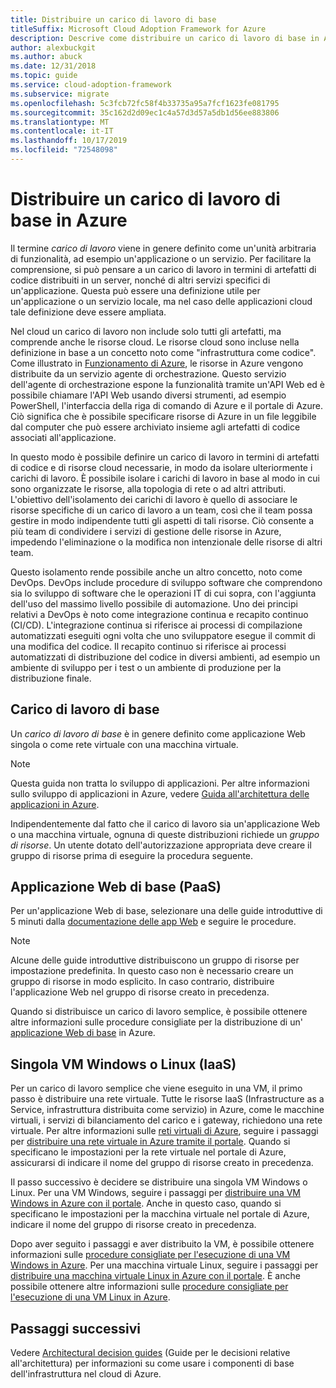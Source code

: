 ```yaml
---
title: Distribuire un carico di lavoro di base
titleSuffix: Microsoft Cloud Adoption Framework for Azure
description: Descrive come distribuire un carico di lavoro di base in Azure
author: alexbuckgit
ms.author: abuck
ms.date: 12/31/2018
ms.topic: guide
ms.service: cloud-adoption-framework
ms.subservice: migrate
ms.openlocfilehash: 5c3fcb72fc58f4b33735a95a7fcf1623fe081795
ms.sourcegitcommit: 35c162d2d09ec1c4a57d3d57a5db1d56ee883806
ms.translationtype: MT
ms.contentlocale: it-IT
ms.lasthandoff: 10/17/2019
ms.locfileid: "72548098"
---
```

# <a name="deploy-a-basic-workload-in-azure"></a>Distribuire un carico di lavoro di base in Azure

Il termine *carico di lavoro* viene in genere definito come un'unità arbitraria di funzionalità, ad esempio un'applicazione o un servizio. Per facilitare la comprensione, si può pensare a un carico di lavoro in termini di artefatti di codice distribuiti in un server, nonché di altri servizi specifici di un'applicazione. Questa può essere una definizione utile per un'applicazione o un servizio locale, ma nel caso delle applicazioni cloud tale definizione deve essere ampliata.

Nel cloud un carico di lavoro non include solo tutti gli artefatti, ma comprende anche le risorse cloud. Le risorse cloud sono incluse nella definizione in base a un concetto noto come "infrastruttura come codice". Come illustrato in [Funzionamento di Azure](../../getting-started/what-is-azure.md), le risorse in Azure vengono distribuite da un servizio agente di orchestrazione. Questo servizio dell'agente di orchestrazione espone la funzionalità tramite un'API Web ed è possibile chiamare l'API Web usando diversi strumenti, ad esempio PowerShell, l'interfaccia della riga di comando di Azure e il portale di Azure. Ciò significa che è possibile specificare risorse di Azure in un file leggibile dal computer che può essere archiviato insieme agli artefatti di codice associati all'applicazione.

In questo modo è possibile definire un carico di lavoro in termini di artefatti di codice e di risorse cloud necessarie, in modo da isolare ulteriormente i carichi di lavoro. È possibile isolare i carichi di lavoro in base al modo in cui sono organizzate le risorse, alla topologia di rete o ad altri attributi. L'obiettivo dell'isolamento dei carichi di lavoro è quello di associare le risorse specifiche di un carico di lavoro a un team, così che il team possa gestire in modo indipendente tutti gli aspetti di tali risorse. Ciò consente a più team di condividere i servizi di gestione delle risorse in Azure, impedendo l'eliminazione o la modifica non intenzionale delle risorse di altri team.

Questo isolamento rende possibile anche un altro concetto, noto come DevOps. DevOps include procedure di sviluppo software che comprendono sia lo sviluppo di software che le operazioni IT di cui sopra, con l'aggiunta dell'uso del massimo livello possibile di automazione. Uno dei principi relativi a DevOps è noto come integrazione continua e recapito continuo (CI/CD). L'integrazione continua si riferisce ai processi di compilazione automatizzati eseguiti ogni volta che uno sviluppatore esegue il commit di una modifica del codice. Il recapito continuo si riferisce ai processi automatizzati di distribuzione del codice in diversi ambienti, ad esempio un ambiente di sviluppo per i test o un ambiente di produzione per la distribuzione finale.

## <a name="basic-workload"></a>Carico di lavoro di base

Un *carico di lavoro di base* è in genere definito come applicazione Web singola o come rete virtuale con una macchina virtuale.

> [!NOTE]
> Questa guida non tratta lo sviluppo di applicazioni. Per altre informazioni sullo sviluppo di applicazioni in Azure, vedere [Guida all'architettura delle applicazioni in Azure](https://docs.microsoft.com/azure/architecture/guide).

Indipendentemente dal fatto che il carico di lavoro sia un'applicazione Web o una macchina virtuale, ognuna di queste distribuzioni richiede un *gruppo di risorse*. Un utente dotato dell'autorizzazione appropriata deve creare il gruppo di risorse prima di eseguire la procedura seguente.

## <a name="basic-web-application-paas"></a>Applicazione Web di base (PaaS)

Per un'applicazione Web di base, selezionare una delle guide introduttive di 5 minuti dalla [documentazione delle app Web](https://docs.microsoft.com/azure/app-service?toc=/azure/architecture/cloud-adoption-guide/toc.json) e seguire le procedure.

> [!NOTE]
> Alcune delle guide introduttive distribuiscono un gruppo di risorse per impostazione predefinita. In questo caso non è necessario creare un gruppo di risorse in modo esplicito. In caso contrario, distribuire l'applicazione Web nel gruppo di risorse creato in precedenza.

Quando si distribuisce un carico di lavoro semplice, è possibile ottenere altre informazioni sulle procedure consigliate per la distribuzione di un' [applicazione Web di base](https://docs.microsoft.com/azure/architecture/reference-architectures/app-service-web-app/basic-web-app?toc=/azure/architecture/cloud-adoption-guide/toc.json) in Azure.

## <a name="single-windows-or-linux-vm-iaas"></a>Singola VM Windows o Linux (IaaS)

Per un carico di lavoro semplice che viene eseguito in una VM, il primo passo è distribuire una rete virtuale. Tutte le risorse IaaS (Infrastructure as a Service, infrastruttura distribuita come servizio) in Azure, come le macchine virtuali, i servizi di bilanciamento del carico e i gateway, richiedono una rete virtuale. Per altre informazioni sulle [reti virtuali di Azure](https://docs.microsoft.com/azure/virtual-network/virtual-networks-overview?toc=/azure/architecture/cloud-adoption-guide/toc.json), seguire i passaggi per [distribuire una rete virtuale in Azure tramite il portale](https://docs.microsoft.com/azure/virtual-network/quick-create-portal?toc=/azure/architecture/cloud-adoption-guide/toc.json). Quando si specificano le impostazioni per la rete virtuale nel portale di Azure, assicurarsi di indicare il nome del gruppo di risorse creato in precedenza.

Il passo successivo è decidere se distribuire una singola VM Windows o Linux. Per una VM Windows, seguire i passaggi per [distribuire una VM Windows in Azure con il portale](https://docs.microsoft.com/azure/virtual-machines/windows/quick-create-portal?toc=/azure/architecture/cloud-adoption-guide/toc.json). Anche in questo caso, quando si specificano le impostazioni per la macchina virtuale nel portale di Azure, indicare il nome del gruppo di risorse creato in precedenza.

Dopo aver seguito i passaggi e aver distribuito la VM, è possibile ottenere informazioni sulle [procedure consigliate per l'esecuzione di una VM Windows in Azure](https://docs.microsoft.com/azure/architecture/reference-architectures/virtual-machines-windows/single-vm?toc=/azure/architecture/cloud-adoption-guide/toc.json). Per una macchina virtuale Linux, seguire i passaggi per [distribuire una macchina virtuale Linux in Azure con il portale](https://docs.microsoft.com/azure/virtual-machines/linux/quick-create-portal?toc=/azure/architecture/cloud-adoption-guide/toc.json). È anche possibile ottenere altre informazioni sulle [procedure consigliate per l'esecuzione di una VM Linux in Azure](https://docs.microsoft.com/azure/architecture/reference-architectures/virtual-machines-linux/single-vm?toc=/azure/architecture/cloud-adoption-guide/toc.json).

## <a name="next-steps"></a>Passaggi successivi

Vedere [Architectural decision guides](../../decision-guides/index.md) (Guide per le decisioni relative all'architettura) per informazioni su come usare i componenti di base dell'infrastruttura nel cloud di Azure.
